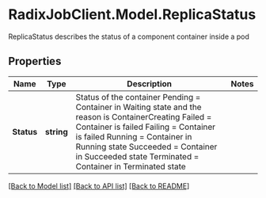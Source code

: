 # RadixJobClient.Model.ReplicaStatus
ReplicaStatus describes the status of a component container inside a pod

## Properties

Name | Type | Description | Notes
------------ | ------------- | ------------- | -------------
**Status** | **string** | Status of the container Pending &#x3D; Container in Waiting state and the reason is ContainerCreating Failed &#x3D; Container is failed Failing &#x3D; Container is failed Running &#x3D; Container in Running state Succeeded &#x3D; Container in Succeeded state Terminated &#x3D; Container in Terminated state | 

[[Back to Model list]](../README.md#documentation-for-models) [[Back to API list]](../README.md#documentation-for-api-endpoints) [[Back to README]](../README.md)

